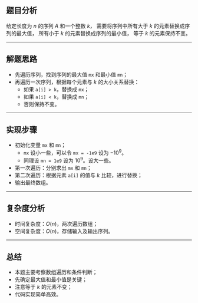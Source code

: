 

## 题目分析

给定长度为 $n$ 的序列 $A$ 和一个整数 $k$，  需要将序列中所有大于 $k$ 的元素替换成序列的最大值，  所有小于 $k$ 的元素替换成序列的最小值，  等于 $k$ 的元素保持不变。

---

## 解题思路

- 先遍历序列，找到序列的最大值 `mx` 和最小值 `mn`；
- 再遍历一次序列，根据每个元素与 $k$ 的大小关系替换：
  - 如果 `a[i] > k`，替换成 `mx`；
  - 如果 `a[i] < k`，替换成 `mn`；
  - 否则保持不变。

---



## 实现步骤

- 初始化变量 `mx` 和 `mn`；
    - `mx` 设小一些，可以令 `mx = -1e9` 设为 $-10^9$。
    - 同理设 `mn = 1e9` 设为 $10^9$。设大一些。
- 第一次遍历：分别求出 `mx` 和 `mn`；
- 第二次遍历：根据元素 `a[i]` 的值与 $k$ 比较，进行替换；
- 输出最终数组。

---

## 复杂度分析

- 时间复杂度：$O(n)$，两次遍历数组；
- 空间复杂度：$O(n)$，存储输入及输出序列。

---

## 总结

- 本题主要考察数组遍历和条件判断；
- 先确定最大值和最小值是关键；
- 注意等于 $k$ 的元素不变；
- 代码实现简单高效。
